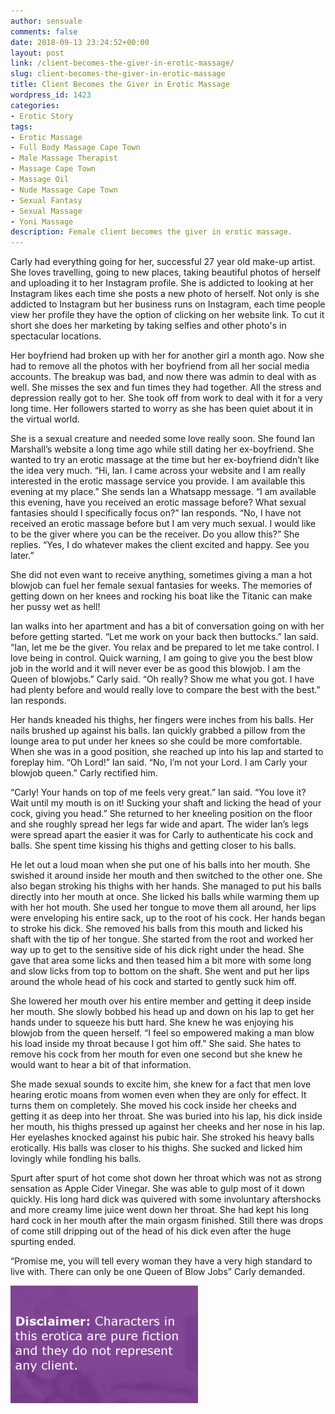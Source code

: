 ```yaml
---
author: sensuale
comments: false
date: 2018-09-13 23:24:52+00:00
layout: post
link: /client-becomes-the-giver-in-erotic-massage/
slug: client-becomes-the-giver-in-erotic-massage
title: Client Becomes the Giver in Erotic Massage
wordpress_id: 1423
categories:
- Erotic Story
tags:
- Erotic Massage
- Full Body Massage Cape Town
- Male Massage Therapist
- Massage Cape Town
- Massage Oil
- Nude Massage Cape Town
- Sexual Fantasy
- Sexual Massage
- Yoni Massage
description: Female client becomes the giver in erotic massage.
---
```


Carly had everything going for her, successful 27 year old make-up artist. She loves travelling, going to new places, taking beautiful photos of herself and uploading it to her Instagram profile. She is addicted to looking at her Instagram likes each time she posts a new photo of herself. Not only is she addicted to Instagram but her business runs on Instagram, each time people view her profile they have the option of clicking on her website link. To cut it short she does her marketing by taking selfies and other photo's in spectacular locations.

Her boyfriend had broken up with her for another girl a month ago. Now she had to remove all the photos with her boyfriend from all her social media accounts. The breakup was bad, and now there was admin to deal with as well. She misses the sex and fun times they had together. All the stress and depression really got to her. She took off from work to deal with it for a very long time. Her followers started to worry as she has been quiet about it in the virtual world.

She is a sexual creature and needed some love really soon. She found Ian Marshall’s website a long time ago while still dating her ex-boyfriend. She wanted to try an erotic massage at the time but her ex-boyfriend didn’t like the idea very much. “Hi, Ian. I came across your website and I am really interested in the erotic massage service you provide. I am available this evening at my place.” She sends Ian a Whatsapp message. “I am available this evening, have you received an erotic massage before? What sexual fantasies should I specifically focus on?” Ian responds. “No, I have not received an erotic massage before but I am very much sexual. I would like to be the giver where you can be the receiver. Do you allow this?” She replies. “Yes, I do whatever makes the client excited and happy. See you later.”

She did not even want to receive anything, sometimes giving a man a hot blowjob can fuel her female sexual fantasies for weeks. The memories of getting down on her knees and rocking his boat like the Titanic can make her pussy wet as hell!

Ian walks into her apartment and has a bit of conversation going on with her before getting started. “Let me work on your back then buttocks.” Ian said. “Ian, let me be the giver. You relax and be prepared to let me take control. I love being in control. Quick warning, I am going to give you the best blow job in the world and it will never ever be as good this blowjob. I am the Queen of blowjobs.” Carly said. “Oh really? Show me what you got. I have had plenty before and would really love to compare the best with the best.” Ian responds.

Her hands kneaded his thighs, her fingers were inches from his balls. Her nails brushed up against his balls. Ian quickly grabbed a pillow from the lounge area to put under her knees so she could be more comfortable. When she was in a good position, she reached up into his lap and started to foreplay him. “Oh Lord!” Ian said. “No, I’m not your Lord. I am Carly your blowjob queen.” Carly rectified him.

“Carly! Your hands on top of me feels very great.” Ian said. “You love it? Wait until my mouth is on it! Sucking your shaft and licking the head of your cock, giving you head.” She returned to her kneeling position on the floor and she roughly spread her legs far wide and apart. The wider Ian’s legs were spread apart the easier it was for Carly to authenticate his cock and balls. She spent time kissing his thighs and getting closer to his balls.

He let out a loud moan when she put one of his balls into her mouth. She swished it around inside her mouth and then switched to the other one. She also began stroking his thighs with her hands. She managed to put his balls directly into her mouth at once. She licked his balls while warming them up with her hot mouth. She used her tongue to move them all around, her lips were enveloping his entire sack, up to the root of his cock. Her hands began to stroke his dick. She removed his balls from this mouth and licked his shaft with the tip of her tongue. She started from the root and worked her way up to get to the sensitive side of his dick right under the head. She gave that area some licks and then teased him a bit more with some long and slow licks from top to bottom on the shaft. She went and put her lips around the whole head of his cock and started to gently suck him off.

She lowered her mouth over his entire member and getting it deep inside her mouth. She slowly bobbed his head up and down on his lap to get her hands under to squeeze his butt hard. She knew he was enjoying his blowjob from the queen herself. “I feel so empowered making a man blow his load inside my throat because I got him off.” She said. She hates to remove his cock from her mouth for even one second but she knew he would want to hear a bit of that information.

She made sexual sounds to excite him, she knew for a fact that men love hearing erotic moans from women even when they are only for effect. It turns them on completely. She moved his cock inside her cheeks and getting it as deep into her throat. She was buried into his lap, his dick inside her mouth, his thighs pressed up against her cheeks and her nose in his lap. Her eyelashes knocked against his pubic hair. She stroked his heavy balls erotically. His balls was closer to his thighs. She sucked and licked him lovingly while fondling his balls.

Spurt after spurt of hot come shot down her throat which was not as strong sensation as Apple Cider Vinegar. She was able to gulp most of it down quickly. His long hard dick was quivered with some involuntary aftershocks and more creamy lime juice went down her throat. She had kept his long hard cock in her mouth after the main orgasm finished. Still there was drops of come still dripping out of the head of his dick even after the huge spurting ended.

“Promise me, you will tell every woman they have a very high standard to live with. There can only be one Queen of Blow Jobs” Carly demanded.

![client massage cape town](/images/posts/disclaimer.png)
